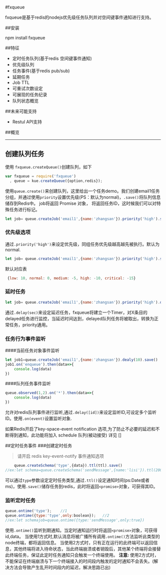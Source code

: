 
#fxqueue

fxqueue是基于redis的nodejs优先级任务队列并对空间键事件通知进行支持。

##安装

npm install fxqueue 

##特征 
- 定时任务队列(基于redis 空间键事件通知)
- 优先级队列
- 任务事件(基于redis pub/sub)
- 延期任务
- Job TTL
- 可重试次数设定
- 可展现的任务纪录
- 队列状态概览

##未来可能支持

- Restul API支持

##概览
***

## 创建队列任务

使用 `fxqueue.createQueue()`创建队列，如下

```js
var fxqueue = require('fxqueue')
  , queue = kue.createQueue({option,redis});
```

使用`queue.create()`来创建队列，这里给出一个任务demo。我们创建email1任务分组，并通过使用`priority`设置优先级(PS：默认为normal)，`.save()`将队列信息储存到Redis中。 job将返回 Promise 对象， 将返回任务ID，这时候我们可以对特殊任务进行标记。

```js
let job= queue.createJob('email1',{name:'zhangsan'}).priority('high').save()
```
### 优先级选项

通过`.priority('high')`来设定优先级，同组任务优先级越高越先被执行。默认为normal.

```js
let job= queue.createJob('email1',{name:'zhangsan'}).priority('high').save()
```

默认对应表

```js
 {low: 10, normal: 0, medium: -5, high: -10, critical: -15}
```

### 延时任务

```js
let job= queue.createJob('email1',{name:'zhangsan'}).priority('high').delay(1000).save()
```
通过`.delay(sec)`来设定延迟任务，fxqueue将建立一个Timer，对X条目的delayed任务进行监控，当延迟时间达到，delayed队列任务将被取出，转换为正常任务，priority通用。

### 任务行为事件监听

####当前任务对象事件监听
```js
let job1=queue.createJob('email1',{name:'zhangsan'}).dealy(10).save()
job1.on('enqueue').then(data=>{
    console.log(data)
})
```

####队列任务事件监听
```js
queue.observed(1,2).on('*').then(data=>{
    console.log(data)
})
```

允许对redis队列事件进行监听,通过`.delay([id])`来设定监听ID,可设定多个监听ID。使用`.on(event)`设置监听对象.

如果Redis开启了key-space-event notification 选项,为了防止不必要的延迟和不断得到通知，此功能将加入 schedule 队列(被动接受) 详见 []


##定时任务事件
###创建定时任务
> 请开启  redis key-event-notify 事件通知选项 

```js
    queue.createSchema('type',{data}).ttl(ttl).save()
//ex:let schema=queue.createSchema('sendMessage',{name:'lisi'}).ttl(2000).save()
```
可以通过`type`参数设定定时任务类型,通过`.ttl()`设定通知时间(ps:Date或者ms)，使用`.save()`储存任务到redis，此时将返回`<promise>`对象，可获得其ID。

### 监听定时任务
```js
queue.ontime('type');    //1
queue.ontime({type:'type',only:boolean});   //2
//ex:let schemajob=queue.ontime({type:'sendMessage',only:true})
```

使用`.ontime()`监听到期通知。当定时通知运行时将返回`<promise>`对象，可获得id,data。
当使用1方式时,默认消息将被广播所有调用`.ontime()`方法监听此类型的node终端，都将返回信息。
当使用2方式时，只有正在运行的此终端可以返回信息，其他终端将进入待命状态，当此终端崩溃或者销毁后，其他某个终端将会接替此终端任务，保证此定时任务通知只会触发一个终端使用。 
**注意:** 使用2方式时，不能保证在终端崩溃与下一个终端接入的时间段内触发的定时通知不会丢失。(解决方法会导致产生乱开时间段内的延迟，解决思路已出)

